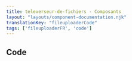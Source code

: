 ```yaml
---
title: televerseur-de-fichiers - Composants
layout: "layouts/component-documentation.njk"
translationKey: "fileuploaderCode"
tags: ['fileuploaderFR', 'code']
---
```


## Code